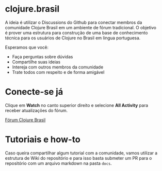# clojure.brasil

A ideia é utilizar o Discussions do Github para conectar membros da comunidade
Clojure Brasil em um ambiente de fórum tradicional. O objetivo é prover uma
estrutura para construção de uma base de conhecimento técnica para os usuários
de Clojure no Brasil em lingua portuguesa.

Esperamos que você:

- Faça perguntas sobre dúvidas
- Compartilhe suas ideias
- Intereja com outros membros da comunidade
- Trate todos com respeito e de forma amigável

# Conecte-se já

Clique em **Watch** no canto superior direito e selecione **All Activity** para
receber atualizações do fórum.

[Fórum Clojure Brasil](https://github.com/wandersoncferreira/clojure.brasil/discussions)


# Tutoriais e how-to

Caso queira compartilhar algum tutorial com a comunidade, vamos utilizar a
estrutura de Wiki do repositório e para isso basta submeter um PR para o
repositório com um arquivo markdown na pasta `docs`.


